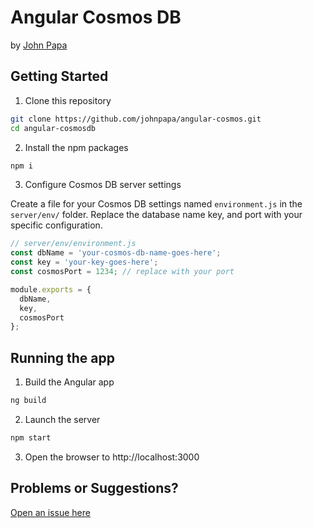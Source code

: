 # Angular Cosmos DB
by [John Papa](http://twitter.com/john_papa)

## Getting Started

1. Clone this repository
```bash
git clone https://github.com/johnpapa/angular-cosmos.git
cd angular-cosmosdb
```

2. Install the npm packages

```bash
npm i
```

3. Configure Cosmos DB server settings

Create a file for your Cosmos DB settings named `environment.js` in the `server/env/` folder. Replace the database name key, and port with your specific configuration.

```javascript
// server/env/environment.js
const dbName = 'your-cosmos-db-name-goes-here';
const key = 'your-key-goes-here';
const cosmosPort = 1234; // replace with your port

module.exports = {
  dbName,
  key,
  cosmosPort
};
```

## Running the app

1. Build the Angular app

```bash
ng build
```

2. Launch the server

```bash
npm start
```

3. Open the browser to http://localhost:3000

## Problems or Suggestions?

[Open an issue here](https://github.com/johnpapa/angular-cosmos/issues)

